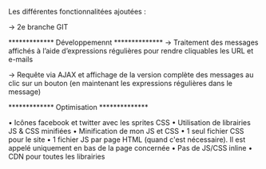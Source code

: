 Les différentes fonctionnalitées ajoutées : 

-> 2e branche GIT

************* Développemennt **************
-> Traitement des messages affichés à l’aide d’expressions régulières pour rendre
cliquables les URL et e-mails

-> Requête via AJAX et affichage de la version complète des messages au clic sur un
bouton (en maintenant les expressions régulières dans le message)


************* Optimisation **************

• Icônes facebook et twitter avec les sprites CSS
• Utilisation de librairies JS & CSS minifiées
• Minification de mon JS et CSS 
• 1 seul fichier CSS pour le site
• 1 fichier JS par page HTML (quand c'est nécessaire). Il est appelé uniquement en bas de la page concernée
• Pas de JS/CSS inline
• CDN pour toutes les librairies

